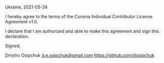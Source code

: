 Ukraine, 2021-05-24

I hereby agree to the terms of the Corsma Individual Contributor License
Agreement v1.0.

I declare that I am authorized and able to make this agreement and sign this
declaration.

Signed,

Dmytro Osipchuk d.e.osipchuk@gmail.com https://github.com/dosipchuk
